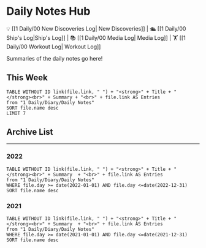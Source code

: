# Daily Notes Hub

💡 [[1 Daily/00 New Discoveries Log| New Discoveries]] | 🛳️ [[1 Daily/00 Ship's Log|Ship's Log]] | 📚 [[1 Daily/00 Media Log| Media Log]] | 🏋️ [[1 Daily/00 Workout Log| Workout Log]]

Summaries of the daily notes go here!

## This Week

```dataview
TABLE WITHOUT ID link(file.link, " ") + "<strong>" + Title + "</strong><br>" + Summary + "<br>" + file.link AS Entries
from "1 Daily/Diary/Daily Notes"
SORT file.name desc
LIMIT 7
```

## Archive List

---

### 2022

```dataview
TABLE WITHOUT ID link(file.link, " ") + "<strong>" + Title + "</strong><br>" + Summary  + "<br>" + file.link AS Entries
from "1 Daily/Diary/Daily Notes"
WHERE file.day >= date(2022-01-01) AND file.day <=date(2022-12-31)
SORT file.name desc
```

### 2021

```dataview
TABLE WITHOUT ID link(file.link, " ") + "<strong>" + Title + "</strong><br>" + Summary  + "<br>" + file.link AS Entries
from "1 Daily/Diary/Daily Notes"
WHERE file.day >= date(2021-01-01) AND file.day <=date(2021-12-31)
SORT file.name desc
```
